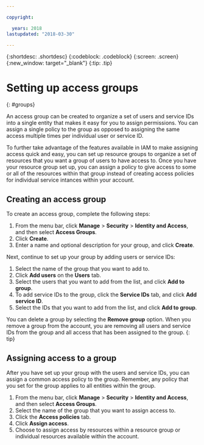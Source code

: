 ```yaml
---

copyright:

  years: 2018
lastupdated: "2018-03-30"

---
```


{:shortdesc: .shortdesc}
{:codeblock: .codeblock}
{:screen: .screen}
{:new_window: target="_blank"}
{:tip: .tip}


# Setting up access groups
{: #groups}

An access group can be created to organize a set of users and service IDs into a single entity that makes it easy for you to assign permissions. You can assign a single policy to the group as opposed to assigning the same access multiple times per individual user or service ID.

To further take advantage of the features available in IAM to make assigning access quick and easy, you can set up resource groups to organize a set of resources that you want a group of users to have access to. Once you have your resource group set up, you can assign a policy to give access to some or all of the resources within that group instead of creating access policies for individual service intances within your account.  

## Creating an access group

To create an access group, complete the following steps:

1. From the menu bar, click **Manage** &gt; **Security** &gt; **Identity and Access**, and then select **Access Groups**.
2. Click **Create**.
3. Enter a name and optional description for your group, and click **Create**.

Next, continue to set up your group by adding users or service IDs:

1. Select the name of the group that you want to add to.
2. Click **Add users** on the **Users** tab. 
3. Select the users that you want to add from the list, and click **Add to group**.
4. To add service IDs to the group, click the **Service IDs** tab, and click **Add service ID**.
5. Select the IDs that you want to add from the list, and click **Add to group**.

You can delete a group by selecting the **Remove group** option. When you remove a group from the account, you are removing all users and service IDs from the group and all access that has been assigned to the group.
{: tip}


## Assigning access to a group

After you have set up your group with the users and service IDs, you can assign a common access policy to the group. Remember, any policy that you set for the group applies to all entities within the group.

1. From the menu bar, click **Manage** &gt; **Security** &gt; **Identity and Access**, and then select **Access Groups**.
2. Select the name of the group that you want to assign access to. 
3. Click the **Access policies** tab.
4. Click **Assign access**. 
5. Choose to assign access by resources within a resource group or individual resources available within the account.
